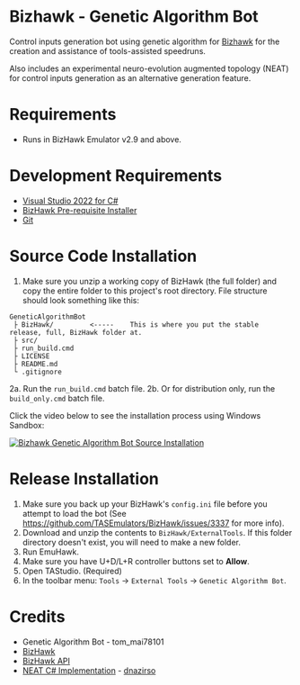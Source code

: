 # Bizhawk - Genetic Algorithm Bot

Control inputs generation bot using genetic algorithm for [Bizhawk](https://github.com/TASEmulators/BizHawk) for the creation and assistance of tools-assisted speedruns.

Also includes an experimental neuro-evolution augmented topology (NEAT) for control inputs generation as an alternative generation feature.

# Requirements

* Runs in BizHawk Emulator v2.9 and above.

# Development Requirements

* [Visual Studio 2022 for C#](https://learn.microsoft.com/en-us/visualstudio/install/install-visual-studio?view=vs-2022)
* [BizHawk Pre-requisite Installer](https://github.com/TASEmulators/BizHawk-Prereqs)
* [Git](https://git-scm.com/downloads)

# Source Code Installation

1. Make sure you unzip a working copy of BizHawk (the full folder) and copy the entire folder to this project's root directory. File structure should look something like this:

```
GeneticAlgorithmBot
 ├ BizHawk/         <-----    This is where you put the stable release, full, BizHawk folder at.
 ├ src/
 ├ run_build.cmd
 ├ LICENSE
 ├ README.md
 └ .gitignore
```

2a. Run the `run_build.cmd` batch file.
2b. Or for distribution only, run the `build_only.cmd` batch file.

Click the video below to see the installation process using Windows Sandbox:

[![Bizhawk Genetic Algorithm Bot Source Installation](https://img.youtube.com/vi/YSm8GEpnsLk/hqdefault.jpg)](https://youtu.be/YSm8GEpnsLk)

# Release Installation

1. Make sure you back up your BizHawk's `config.ini` file before you attempt to load the bot (See https://github.com/TASEmulators/BizHawk/issues/3337 for more info).
2. Download and unzip the contents to `BizHawk/ExternalTools`. If this folder directory doesn't exist, you will need to make a new folder.
3. Run EmuHawk.
4. Make sure you have U+D/L+R controller buttons set to **Allow**.
5. Open TAStudio. (Required)
6. In the toolbar menu: `Tools` -> `External Tools` -> `Genetic Algorithm Bot`.

# Credits

* Genetic Algorithm Bot - tom_mai78101
* [BizHawk](https://github.com/TASEmulators/BizHawk)
* [BizHawk API](https://github.com/TASEmulators/BizHawk-ExternalTools/wiki)
* [NEAT C# Implementation](https://github.com/dnazirso/NeatSharp) - [dnazirso](https://github.com/dnazirso)
